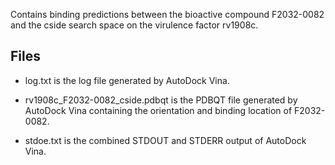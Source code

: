 Contains binding predictions between the bioactive compound F2032-0082 and the cside search space on the virulence factor rv1908c.

## Files

- log.txt is the log file generated by AutoDock Vina.

- rv1908c_F2032-0082_cside.pdbqt is the PDBQT file generated by AutoDock Vina containing the orientation and binding location of F2032-0082.

- stdoe.txt is the combined STDOUT and STDERR output of AutoDock Vina.

